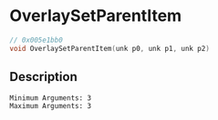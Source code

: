 # OverlaySetParentItem
```c
// 0x005e1bb0
void OverlaySetParentItem(unk p0, unk p1, unk p2)
```
## Description
```
Minimum Arguments: 3
Maximum Arguments: 3
```
